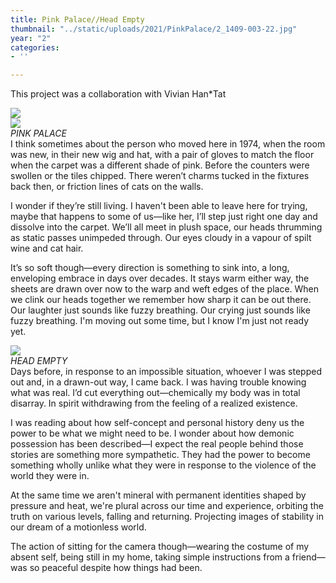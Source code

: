 ```yaml
---
title: Pink Palace//Head Empty
thumbnail: "../static/uploads/2021/PinkPalace/2_1409-003-22.jpg"
year: "2"
categories:
- ''

---
```

This project was a collaboration with <span class="rainbow">Vivian Han*Tat</span>

![](/uploads/2021/PinkPalace/PINKPALACEHEADEMPTY.gif)  
![](/uploads/2021/PinkPalace/2_1411-010-4.jpg)  
_PINK PALACE_  
I think sometimes about the person who moved here in 1974, when the room was new, in their new wig and hat, with a pair of gloves to match the floor when the carpet was a different shade of pink. Before the counters were swollen or the tiles chipped. There weren’t charms tucked in the fixtures back then, or friction lines of cats on the walls.

I wonder if they’re still living. I haven't been able to leave here for trying, maybe that happens to some of us—like her, I’ll step just right one day and dissolve into the carpet. We’ll all meet in plush space, our heads thrumming as static passes unimpeded through. Our eyes cloudy in a vapour of spilt wine and cat hair.

It’s so soft though—every direction is something to sink into, a long, enveloping embrace in days over decades. It stays warm either way, the sheets are drawn over now to the warp and weft edges of the place. When we clink our heads together we remember how sharp it can be out there. Our laughter just sounds like fuzzy breathing. Our crying just sounds like fuzzy breathing. I'm moving out some time, but I know I'm just not ready yet.

![](/uploads/1_1411-002-2.jpg)  
_HEAD EMPTY_  
Days before, in response to an impossible situation, whoever I was stepped out and, in a drawn-out way, I came back. I was having trouble knowing what was real. I’d cut everything out—chemically my body was in total disarray. In spirit withdrawing from the feeling of a realized existence.

I was reading about how self-concept and personal history deny us the power to be what we might need to be. I wonder about how demonic possession has been described—I expect the real people behind those stories are something more sympathetic. They had the power to become something wholly unlike what they were in response to the violence of the world they were in.

At the same time we aren't mineral with permanent identities shaped by pressure and heat, we're plural across our time and experience, orbiting the truth on various levels, falling and returning. Projecting images of stability in our dream of a motionless world.

The action of sitting for the camera though—wearing the costume of my absent self, being still in my home, taking simple instructions from a friend—was so peaceful despite how things had been.